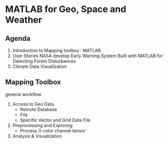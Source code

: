 # MATLAB for Geo, Space and Weather

## Agenda

1. Introduction to Mapping toolbox : MATLAB
2. User Stories
    NASA develop Early Warning System Built with MATLAB for Detecting Forest Disturbances
3. Climate Data Visualization

## Mapping Toolbox

general workflow

1. Access to Geo Data
    - Remote Database
    - File
    - Specific Vector and Grid Data File
2. Preprocessing and Exploring
    - Process 3-color channel tensor
3. Analysis & Visualization



